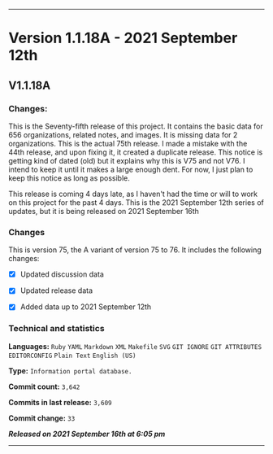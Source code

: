 ***

# Version 1.1.18A - 2021 September 12th

## V1.1.18A

### Changes:

This is the Seventy-fifth release of this project. It contains the basic data for 656 organizations, <!-- (fork count minus 2) !--> related notes, and images. It is missing data for 2 organizations. This is the actual 75th release. I made a mistake with the 44th release, and upon fixing it, it created a duplicate release. This notice is getting kind of dated (old) but it explains why this is V75 and not V76. I intend to keep it until it makes a large enough dent. For now, I just plan to keep this notice as long as possible.

This release is coming 4 days late, as I haven't had the time or will to work on this project for the past 4 days. This is the 2021 September 12th series of updates, but it is being released on 2021 September 16th

### Changes

This is version 75, the A variant of version 75 to 76. It includes the following changes:

- [x] Updated discussion data

- [x] Updated release data

- [x] Added data up to 2021 September 12th

<!--
- [x] Deleted 1 `IGNORE.md` file

- [x] Updated discussion data

- [x] Updated release data
!-->

<!-- - [x] Updated Git navigation data

<!-- - [x] Deleted 3 `IGNORE.md` files !-->

### Technical and statistics

**Languages:** `Ruby` `YAML` `Markdown` `XML` `Makefile` `SVG` `GIT IGNORE` `GIT ATTRIBUTES` `EDITORCONFIG` `Plain Text` `English (US)`

**Type:** `Information portal database.`

**Commit count:** `3,642`

**Commits in last release:** `3,609`

**Commit change:** `33`

***Released on 2021 September 16th at 6:05 pm***

***
